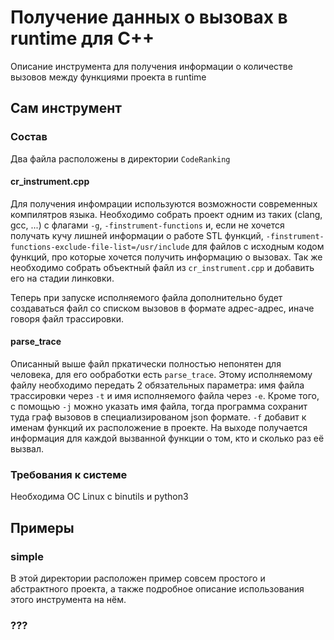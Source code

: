 # Получение данных о вызовах в runtime для C++

Описание инструмента для получения информации о количестве вызовов между функциями проекта в runtime

## Сам инструмент

### Состав

Два файла расположены в директории `CodeRanking`

#### cr_instrument.cpp

Для получения инфомрации используются возможности современных компилятров языка. Необходимо собрать проект одним из таких (clang, gcc, ...) с флагами `-g`, `-finstrument-functions` и, если не хочется получать кучу лишней информации о работе STL функций, `-finstrument-functions-exclude-file-list=/usr/include` для файлов с исходным кодом функций, про которые хочется получить информацию о вызовах. Так же необходимо собрать объектный файл из `cr_instrument.cpp` и добавить его на стадии линковки. 

Теперь при запуске исполняемого файла дополнительно будет создаваться файл со списком вызовов в формате адрес-адрес, иначе говоря файл трассировки.

#### parse_trace

Описанный выше файл пркатически полностью непонятен для человека, для его ообработки есть `parse_trace`. Этому исполняемому файлу необходимо передать 2 обязательных параметра: имя файла трассировки через `-t` и имя исполняемого файла через `-e`. Кроме того, с помощью `-j` можно указать имя файла, тогда программа сохранит туда граф вызовов в специализированом json формате. `-f` добавит к именам функций их расположение в проекте. На выходе получается информация для каждой вызванной функции о том, кто и сколько раз её вызвал.

### Требования к системе

Необходима ОС Linux с binutils и python3

## Примеры

### simple

В этой директории расположен пример совсем простого и абстрактного проекта, а также подробное описание использования этого инструмента на нём.

### ???